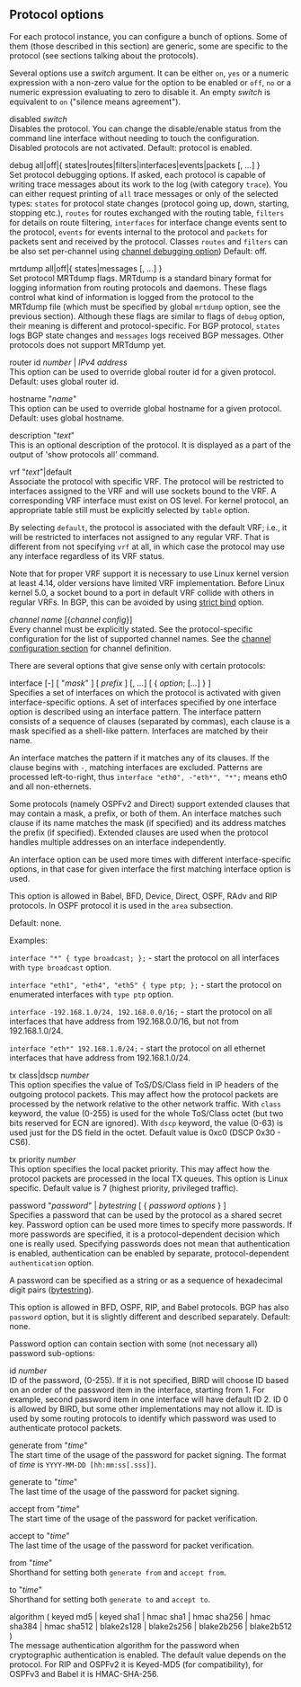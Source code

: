 ## Protocol options

For each protocol instance, you can configure a bunch of options. Some of
them (those described in this section) are generic, some are specific to the
protocol (see sections talking about the protocols).

Several options use a *switch* argument. It can be either `on`,
`yes` or a numeric expression with a non-zero value for the option to be
enabled or `off`, `no` or a numeric expression evaluating to zero to
disable it. An empty *switch* is equivalent to `on` ("silence means
agreement").

<span id="proto-disabled" class="code">disabled *switch*</span>  
Disables the protocol. You can change the disable/enable status from the
    command line interface without needing to touch the configuration.
    Disabled protocols are not activated. Default: protocol is enabled.

<span id="proto-debug" class="code">debug all\|off\|{ states\|routes\|filters\|interfaces\|events\|packets \[, *...*\] }</span>  
Set protocol debugging options. If asked, each protocol is capable of
    writing trace messages about its work to the log (with category
    `trace`). You can either request printing of `all` trace messages
    or only of the selected types: `states` for protocol state changes
    (protocol going up, down, starting, stopping etc.), `routes` for
    routes exchanged with the routing table, `filters` for details on
    route filtering, `interfaces` for interface change events sent to
    the protocol, `events` for events internal to the protocol and
    `packets` for packets sent and received by the protocol. Classes
    `routes` and `filters` can be also set per-channel using
    [channel debugging option](#channel-debug)) Default: off.

<span id="proto-mrtdump" class="code">mrtdump all\|off\|{ states\|messages \[, *...*\] }</span>  
Set protocol MRTdump flags. MRTdump is a standard binary format for
    logging information from routing protocols and daemons. These flags
    control what kind of information is logged from the protocol to the
    MRTdump file (which must be specified by global `mrtdump` option, see
    the previous section). Although these flags are similar to flags of
    `debug` option, their meaning is different and protocol-specific. For
    BGP protocol, `states` logs BGP state changes and `messages` logs
    received BGP messages. Other protocols does not support MRTdump yet.

<span id="proto-router-id" class="code">router id *number* \| *IPv4 address*</span>  
This option can be used to override global router id for a given
    protocol. Default: uses global router id.

<span id="proto-hostname" class="code">hostname "*name*"</span>  
This option can be used to override global hostname for a given
    protocol. Default: uses global hostname.

<span id="proto-description" class="code">description "*text*"</span>  
This is an optional description of the protocol. It is displayed as a
    part of the output of 'show protocols all' command.

<span id="proto-vrf" class="code">vrf "*text*"\|default</span>  
Associate the protocol with specific VRF. The protocol will be
    restricted to interfaces assigned to the VRF and will use sockets bound
    to the VRF. A corresponding VRF interface must exist on OS level. For
    kernel protocol, an appropriate table still must be explicitly selected
    by `table` option.

By selecting `default`, the protocol is associated with the default
    VRF; i.e., it will be restricted to interfaces not assigned to any
    regular VRF. That is different from not specifying `vrf` at all, in
    which case the protocol may use any interface regardless of its VRF
    status.

Note that for proper VRF support it is necessary to use Linux kernel
    version at least 4.14, older versions have limited VRF implementation.
    Before Linux kernel 5.0, a socket bound to a port in default VRF collide
    with others in regular VRFs. In BGP, this can be avoided by using
    [strict bind](#bgp-strict-bind) option.

<span id="proto-channel" class="code">*channel name* \[{*channel config*}\]</span>  
Every channel must be explicitly stated. See the protocol-specific
    configuration for the list of supported channel names. See the
    [channel configuration section](#channel-opts) for channel
    definition.

There are several options that give sense only with certain protocols:

<span id="proto-iface" class="code">interface \[-\] \[ "*mask*" \] \[ *prefix* \] \[, *...*\] \[ { *option*; \[*...*\] } \]</span>  
Specifies a set of interfaces on which the protocol is activated with
    given interface-specific options. A set of interfaces specified by one
    interface option is described using an interface pattern. The interface
    pattern consists of a sequence of clauses (separated by commas), each
    clause is a mask specified as a shell-like pattern. Interfaces are
    matched by their name.

An interface matches the pattern if it matches any of its clauses. If
    the clause begins with `-`, matching interfaces are excluded. Patterns
    are processed left-to-right, thus `interface "eth0", -"eth*", "*";`
    means eth0 and all non-ethernets.

Some protocols (namely OSPFv2 and Direct) support extended clauses that
    may contain a mask, a prefix, or both of them. An interface matches such
    clause if its name matches the mask (if specified) and its address
    matches the prefix (if specified). Extended clauses are used when the
    protocol handles multiple addresses on an interface independently.

An interface option can be used more times with different interface-specific
    options, in that case for given interface the first matching interface
    option is used.

This option is allowed in Babel, BFD, Device, Direct, OSPF, RAdv and RIP
    protocols. In OSPF protocol it is used in the `area` subsection.

Default: none.

Examples:

`interface "*" { type broadcast; };` - start the protocol on all
    interfaces with `type broadcast` option.

`interface "eth1", "eth4", "eth5" { type ptp; };` - start the
    protocol on enumerated interfaces with `type ptp` option.

`interface -192.168.1.0/24, 192.168.0.0/16;` - start the protocol
    on all interfaces that have address from 192.168.0.0/16, but not from
    192.168.1.0/24.

`interface "eth*" 192.168.1.0/24;` - start the protocol on all
    ethernet interfaces that have address from 192.168.1.0/24.

<span id="proto-tx-class" class="code">tx class\|dscp *number*</span>  
This option specifies the value of ToS/DS/Class field in IP headers of
    the outgoing protocol packets. This may affect how the protocol packets
    are processed by the network relative to the other network traffic. With
    `class` keyword, the value (0-255) is used for the whole ToS/Class
    octet (but two bits reserved for ECN are ignored). With `dscp`
    keyword, the value (0-63) is used just for the DS field in the octet.
    Default value is 0xc0 (DSCP 0x30 - CS6).

<span id="proto-tx-priority" class="code">tx priority *number*</span>  
This option specifies the local packet priority. This may affect how the
    protocol packets are processed in the local TX queues. This option is
    Linux specific. Default value is 7 (highest priority, privileged traffic).

<span id="proto-pass" class="code">password "*password*" \| *bytestring* \[ { *password options* } \]</span>  
Specifies a password that can be used by the protocol as a shared secret
    key. Password option can be used more times to specify more passwords.
    If more passwords are specified, it is a protocol-dependent decision
    which one is really used. Specifying passwords does not mean that
    authentication is enabled, authentication can be enabled by separate,
    protocol-dependent `authentication` option.

A password can be specified as a string or as a sequence of hexadecimal
    digit pairs ([bytestring](#type-bytestring)).

This option is allowed in BFD, OSPF, RIP, and Babel protocols. BGP has
    also `password` option, but it is slightly different and described
    separately. Default: none.

Password option can contain section with some (not necessary all) password sub-options:

<span id="proto-pass-id" class="code">id *number*</span>  
ID of the password, (0-255). If it is not specified, BIRD will choose ID
    based on an order of the password item in the interface, starting from
    1. For example, second password item in one interface will have default
    ID 2. ID 0 is allowed by BIRD, but some other implementations may not
    allow it. ID is used by some routing protocols to identify which
    password was used to authenticate protocol packets.

<span id="proto-pass-gen-from" class="code">generate from "*time*"</span>  
The start time of the usage of the password for packet signing.
    The format of *time* is `YYYY-MM-DD [hh:mm:ss[.sss]]`.

<span id="proto-pass-gen-to" class="code">generate to "*time*"</span>  
The last time of the usage of the password for packet signing.

<span id="proto-pass-accept-from" class="code">accept from "*time*"</span>  
The start time of the usage of the password for packet verification.

<span id="proto-pass-accept-to" class="code">accept to "*time*"</span>  
The last time of the usage of the password for packet verification.

<span id="proto-pass-from" class="code">from "*time*"</span>  
Shorthand for setting both `generate from` and `accept from`.

<span id="proto-pass-to" class="code">to "*time*"</span>  
Shorthand for setting both `generate to` and `accept to`.

<span id="proto-pass-algorithm" class="code">algorithm ( keyed md5 \| keyed sha1 \| hmac sha1 \| hmac sha256 \| hmac sha384 \| hmac sha512 \| blake2s128 \| blake2s256 \| blake2b256 \| blake2b512 )</span>  
The message authentication algorithm for the password when cryptographic
    authentication is enabled. The default value depends on the protocol.
    For RIP and OSPFv2 it is Keyed-MD5 (for compatibility), for OSPFv3 and
    Babel it is HMAC-SHA-256.
